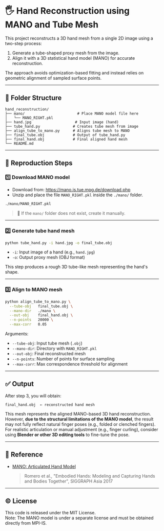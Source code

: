 # 🖐️ Hand Reconstruction using MANO and Tube Mesh

This project reconstructs a 3D hand mesh from a single 2D image using a two-step process:
1. Generate a tube-shaped proxy mesh from the image.
2. Align it with a 3D statistical hand model (MANO) for accurate reconstruction.

The approach avoids optimization-based fitting and instead relies on geometric alignment of sampled surface points.


---

## 📁 Folder Structure

```
hand_reconstruction/
├── mano/                        # Place MANO model file here
│   └── MANO_RIGHT.pkl
├── hand.jpg                    # Input image (hand)
├── tube_hand.py               # Creates tube mesh from image
├── align_tube_to_mano.py      # Aligns tube mesh to MANO
├── final_tube.obj             # Output of tube_hand.py
├── final_hand.obj             # Final aligned hand mesh
└── README.md
```

---

## 🔁 Reproduction Steps

### 1️⃣ Download MANO model

- Download from: https://mano.is.tue.mpg.de/download.php
- Unzip and place the file `MANO_RIGHT.pkl` inside the `./mano/` folder.

```bash
./mano/MANO_RIGHT.pkl
```

> 📂 If the `mano/` folder does not exist, create it manually.

---

### 2️⃣ Generate tube hand mesh

```bash
python tube_hand.py -i hand.jpg -o final_tube.obj
```

- `-i`: Input image of a hand (e.g., `hand.jpg`)  
- `-o`: Output proxy mesh (OBJ format)

This step produces a rough 3D tube-like mesh representing the hand's shape.

---

### 3️⃣ Align to MANO mesh

```bash
python align_tube_to_mano.py \
  --tube-obj   final_tube.obj \
  --mano-dir   ./mano \
  --out-obj    final_hand.obj \
  --n-points   20000 \
  --max-corr   0.05
```

Arguments:

- `--tube-obj`: Input tube mesh (`.obj`)  
- `--mano-dir`: Directory with `MANO_RIGHT.pkl`  
- `--out-obj`: Final reconstructed mesh  
- `--n-points`: Number of points for surface sampling  
- `--max-corr`: Max correspondence threshold for alignment

---

## ✅ Output

After step 3, you will obtain:

```
final_hand.obj  ← reconstructed hand mesh
```
This mesh represents the aligned MANO-based 3D hand reconstruction.  
However, **due to the structural limitations of the MANO model**, the result may not fully reflect natural finger poses (e.g., folded or clenched fingers).  
For realistic articulation or manual adjustment (e.g., finger curling), consider using **Blender or other 3D editing tools** to fine-tune the pose.



---

## 🔗 Reference

- [MANO: Articulated Hand Model](https://mano.is.tue.mpg.de/)  
  > Romero et al., "Embodied Hands: Modeling and Capturing Hands and Bodies Together", SIGGRAPH Asia 2017


---

## © License

This code is released under the MIT License.  
Note: The MANO model is under a separate license and must be obtained directly from MPI-IS.
